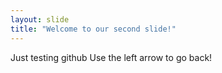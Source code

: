 ```yaml
---
layout: slide
title: "Welcome to our second slide!"
---
```

Just testing github
Use the left arrow to go back!
